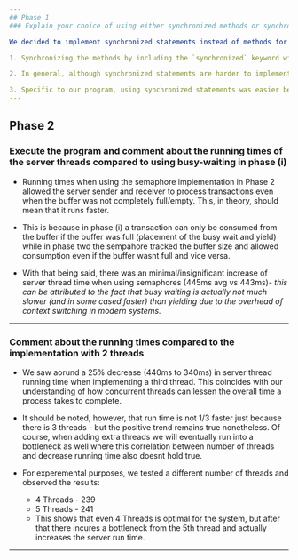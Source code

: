 ```yaml
--- 
## Phase 1
### Explain your choice of using either synchronized methods or synchronized statements.

We decided to implement synchronized statements instead of methods for several reasons: 

1. Synchronizing the methods by including the `synchronized` keyword will only make sure that a particular thread is unable to access the same method. However, when it comes to our synchronization issues, problems of synchronous deposits and withdrawals could not be trivially solved. Using synchronizing statements on the other hand wherever account[i] was accessed made sure that when a thread was accessing an account that no other thread could touch it. 

2. In general, although synchronized statements are harder to implement, they allow for a more tailored critical section which can result in faster thread functioning 

3. Specific to our program, using synchronized statements was easier because it was quite clear which areas of the code had to be synchronized (i.e. the account array). This is analogous to the buffer in the bounded buffer problem.
---
```

## Phase 2
### Execute the program and comment about the running times of the server threads compared to using busy-waiting in phase (i)
- Running times when using the semaphore implementation in Phase 2 allowed the server sender and receiver to process transactions even when the buffer was not completely full/empty. This, in theory, should mean that it runs faster. 

- This is because in phase (i) a transaction can only be consumed from the buffer if the buffer was full (placement of the busy wait and yield) while in phase two the sempahore tracked the buffer size and allowed consumption even if the buffer wasnt full and vice versa. 

- With that being said, there was an minimal/insignificant increase of server thread time when using semaphores (445ms avg vs 443ms)- *this can be attributed to the fact that busy waiting is actually not much slower (and in some cased faster) than yielding due to the overhead of context switching in modern systems.* 
---
### Comment about the running times compared to the implementation with 2 threads
- We saw aorund a 25% decrease (440ms to 340ms) in server thread running time when implementing a third thread. This coincides with our understanding of how concurrent threads can lessen the overall time a process takes to complete. 

- It should be noted, however, that run time is not 1/3 faster just because there is 3 threads - but the positive trend remains true nonetheless. Of course, when adding extra threads we will eventually run into a bottleneck as well where this correlation between number of threads and decrease running time also doesnt hold true. 

- For experemental purposes, we tested a different number of threads and observed the results: 
	- 4 Threads - 239 
	- 5 Threads - 241 
	- This shows that even 4 Threads is optimal for the system, but after that there incures a bottleneck from the 5th thread and actually increases the server run time.
---